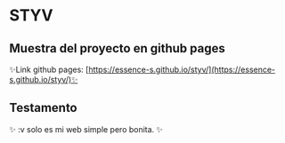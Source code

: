 # STYV
## Muestra del proyecto en github pages
✨Link github pages: [https://essence-s.github.io/styv/](https://essence-s.github.io/styv/)✨

## Testamento
✨ :v solo es mi web simple pero bonita. ✨
